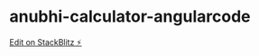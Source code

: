 # anubhi-calculator-angularcode

[Edit on StackBlitz ⚡️](https://stackblitz.com/edit/anubhi-calculator-angularcode)